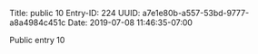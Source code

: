 Title: public 10
Entry-ID: 224
UUID: a7e1e80b-a557-53bd-9777-a8a4984c451c
Date: 2019-07-08 11:46:35-07:00

Public entry 10
